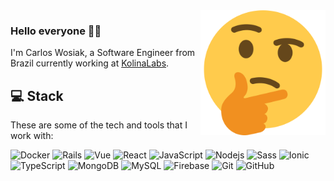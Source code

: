 <img src="https://raw.githubusercontent.com/CarlosWosiak/CarlosWosiak/main/assets/thinking.png" min-width="200px" max-width="200px" width="200px" align="right" alt="Computer">

### Hello everyone 🤔😁

I'm Carlos Wosiak, a Software Engineer from Brazil currently working at <a href="https://kolinalabs.com/" target="_blank">KolinaLabs</a>.


## 💻 Stack

These are some of the tech and tools that I work with:

![Docker](https://img.shields.io/badge/-Docker-2496ED?style=flat-square&logo=docker&logoColor=white)
![Rails](https://img.shields.io/badge/-Rails-007396?style=flat-square&logo=ruby&color=critical)
![Vue](https://img.shields.io/badge/-Vue-3880FF?style=flat-square&logo=vue.js&logoColor=white&color=green)
![React](https://img.shields.io/badge/-React-3880FF?style=flat-square&logo=react&logoColor=white&color=blue)
![JavaScript](https://img.shields.io/badge/-JavaScript-black?style=flat-square&logo=javascript)
![Nodejs](https://img.shields.io/badge/-Nodejs-339933?style=flat-square&logo=Node.js&logoColor=white)
![Sass](https://img.shields.io/badge/-Sass-CC6699?style=flat-square&logo=sass&logoColor=white)
![Ionic](https://img.shields.io/badge/-Ionic-3880FF?style=flat-square&logo=ionic&logoColor=white)
![TypeScript](https://img.shields.io/badge/-TypeScript-007ACC?style=flat-square&logo=typescript)
![MongoDB](https://img.shields.io/badge/-MongoDB-black?style=flat-square&logo=mongodb)
![MySQL](https://img.shields.io/badge/-MySQL-4479A1?style=flat-square&logo=mysql&logoColor=white)
![Firebase](https://img.shields.io/badge/Firebase-FFCA28?style=flat-square&logo=firebase&logoColor=white)
![Git](https://img.shields.io/badge/-Git-black?style=flat-square&logo=git)
![GitHub](https://img.shields.io/badge/-GitHub-181717?style=flat-square&logo=github)
